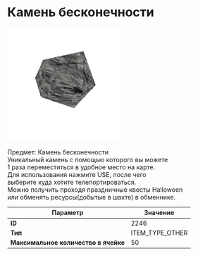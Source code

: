 # Камень бесконечности

![Item Image](../img/2246.webp?raw=true)

Предмет: Камень бесконечности<br>Уникальный камень с помощью которого вы можете <br>1 раза переместиться в удобное место на карте.<br>Для использования нажмите USE, после чего <br>выберите куда хотите телепортироваться.<br>Можно получить проходя праздничные квесты Halloween<br>или обменять ресурсы(добытые в шахте) в обменнике.


| Параметр | Значение |
|----------|----------|
| **ID** | 2246 |
| **Тип** | ITEM_TYPE_OTHER |
| **Максимальное количество в ячейке** | 50 |

